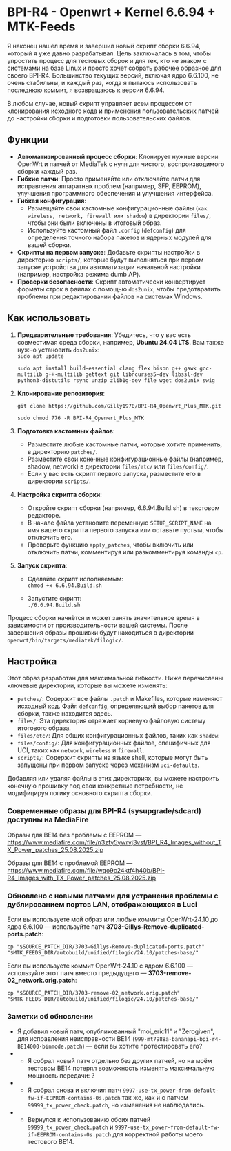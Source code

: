 # **BPI-R4 - Openwrt + Kernel 6.6.94 + MTK-Feeds**

Я наконец нашёл время и завершил новый скрипт сборки 6.6.94, который я уже давно разрабатывал. Цель заключалась в том, чтобы упростить процесс для тестовых сборок и для тех, кто не знаком с системами на базе Linux и просто хочет собрать рабочее образное для своего BPI-R4. Большинство текущих версий, включая ядро 6.6.100, не очень стабильны, и каждый раз, когда я пытаюсь использовать последнюю коммит, я возвращаюсь к версии 6.6.94.

В любом случае, новый скрипт управляет всем процессом от клонирования исходного кода и применения пользовательских патчей до настройки сборки и подготовки пользовательских файлов.

## **Функции**

* **Автоматизированный процесс сборки**: Клонирует нужные версии OpenWrt и патчей от MediaTek с нуля для чистого, воспроизводимого сборки каждый раз.  
* **Гибкие патчи**: Просто применяйте или отключайте патчи для исправления аппаратных проблем (например, SFP, EEPROM), улучшения программного обеспечения и улучшения интерфейса.  
* **Гибкая конфигурация**:  
  * Размещайте свои кастомные конфигурационные файлы (`как wireless, network, firewall или shadow`) в директории `files/`, чтобы они были включены в итоговый образ.  
  * Используйте кастомный файл `.config` (`defconfig`) для определения точного набора пакетов и ядерных модулей для вашей сборки.  
* **Скрипты на первом запуске**: Добавьте скрипты настройки в директорию `scripts/`, которые будут выполняться при первом запуске устройства для автоматизации начальной настройки (например, настройка режима dumb AP).  
* **Проверки безопасности**: Скрипт автоматически конвертирует форматы строк в файлах с помощью `dos2unix`, чтобы предотвратить проблемы при редактировании файлов на системах Windows.

## **Как использовать**

1. **Предварительные требования**: Убедитесь, что у вас есть совместимая среда сборки, например, **Ubuntu 24.04 LTS**. Вам также нужно установить `dos2unix`:  
   `sudo apt update`  
   
   `sudo apt install build-essential clang flex bison g++ gawk gcc-multilib g++-multilib gettext git libncurses5-dev libssl-dev python3-distutils rsync unzip zlib1g-dev file wget dos2unix swig`

2. **Клонирование репозитория**:

   `git clone https://github.com/Gilly1970/BPI-R4_Openwrt_Plus_MTK.git`  
   
   `sudo chmod 776 -R BPI-R4_Openwrt_Plus_MTK`

3. **Подготовка кастомных файлов**:  
   * Разместите любые кастомные патчи, которые хотите применить, в директорию `patches/`.  
   * Разместите свои конечные конфигурационные файлы (например, shadow, network) в директории `files/etc/` или `files/config/`.  
   * Если у вас есть скрипт первого запуска, разместите его в директории `scripts/`.  
4. **Настройка скрипта сборки**:  
   * Откройте скрипт сборки (например, 6.6.94.Build.sh) в текстовом редакторе.  
   * В начале файла установите переменную `SETUP_SCRIPT_NAME` на имя вашего скрипта первого запуска или оставьте пустым, чтобы отключить его.  
   * Проверьте функцию `apply_patches`, чтобы включить или отключить патчи, комментируя или разкомментируя команды `cp`.  
5. **Запуск скрипта**:  
   * Сделайте скрипт исполняемым:  
     `chmod +x 6.6.94.Build.sh`  
     
   * Запустите скрипт:  
     `./6.6.94.Build.sh`

Процесс сборки начнётся и может занять значительное время в зависимости от производительности вашей системы. После завершения образы прошивки будут находиться в директории `openwrt/bin/targets/mediatek/filogic/`.

## **Настройка**

Этот образ разработан для максимальной гибкости. Ниже перечислены ключевые директории, которые вы можете изменять:

  * `patches/`: Содержит все файлы `.patch` и Makefiles, которые изменяют исходный код. Файл `defconfig`, определяющий выбор пакетов для сборки, также находится здесь.  
  * `files/`: Эта директория отражает корневую файловую систему итогового образа.  
  * `files/etc/`: Для общих конфигурационных файлов, таких как `shadow`.  
  * `files/config/`: Для конфигурационных файлов, специфичных для UCI, таких как `network`, `wireless` и `firewall`.  
  * `scripts/`: Содержит скрипты на языке shell, которые могут быть запущены при первом запуске через механизм `uci-defaults`.

Добавляя или удаляя файлы в этих директориях, вы можете настроить конечную прошивку под свои конкретные потребности, не модифицируя логику основного скрипта сборки.

### **Современные образы для BPI-R4 (sysupgrade/sdcard) доступны на MediaFire**

Образы для BE14 без проблемы с EEPROM — https://www.mediafire.com/file/n3zfy5ywryj3vsf/BPI_R4_Images_without_TX_Power_patches_25.08.2025.zip

Образы для BE14 с проблемой EEPROM — https://www.mediafire.com/file/wqo9c24ktf4h40b/BPI-R4_Images_with_TX_Power_patches_25.08.2025.zip

### **Обновлено с новыми патчами для устранения проблемы с дублированием портов LAN, отображающихся в Luci**

Если вы используете мой образ или любые коммиты OpenWrt-24.10 до ядра 6.6.100 — используйте патч **3703-Gillys-Remove-duplicated-ports.patch**:

  `cp "$SOURCE_PATCH_DIR/3703-Gillys-Remove-duplicated-ports.patch" "$MTK_FEEDS_DIR/autobuild/unified/filogic/24.10/patches-base/"`

Если вы используете коммит OpenWrt-24.10 с ядром 6.6.100 — используйте этот патч вместо предыдущего — **3703-remove-02_network.orig.patch**:

  `cp "$SOURCE_PATCH_DIR/3703-remove-02_network.orig.patch" "$MTK_FEEDS_DIR/autobuild/unified/filogic/24.10/patches-base/"`

### **Заметки об обновлении**

* Я добавил новый патч, опубликованный "moi_eric11" и "Zerogiven", для исправления неисправности BE14 (`999-mt7988a-bananapi-bpi-r4-BE14000-binmode.patch`) — если вы хотите протестировать его?  
*    - Я собрал новый патч отдельно без других патчей, но на моём тестовом BE14 потерял возможность изменять максимальную мощность передачи: ?  
*    - Я собрал снова и включил патч `9997-use-tx_power-from-default-fw-if-EEPROM-contains-0s.patch` так же, как и с патчем `99999_tx_power_check.patch`, но изменения не наблюдались.  
*    - Вернулся к использованию обоих патчей `99999_tx_power_check.patch` и `9997-use-tx_power-from-default-fw-if-EEPROM-contains-0s.patch` для корректной работы моего тестового BE14.
